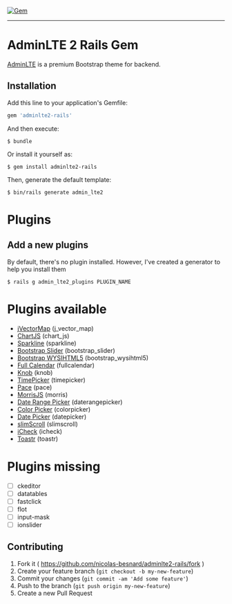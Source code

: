 [![Gem](https://img.shields.io/gem/v/adminlte2-rails.svg?style=flat-square)](http://rubygems.org/gems/adminlte2-rails)

* * *

# AdminLTE 2 Rails Gem

[AdminLTE](https://github.com/almasaeed2010/AdminLTE) is a premium Bootstrap theme for backend.

## Installation

Add this line to your application's Gemfile:

```ruby
gem 'adminlte2-rails'
```

And then execute:

    $ bundle

Or install it yourself as:

    $ gem install adminlte2-rails


Then, generate the default template:

    $ bin/rails generate admin_lte2

# Plugins

## Add a new plugins

By default, there's no plugin installed. However, I've created a generator to help you install them

    $ rails g admin_lte2_plugins PLUGIN_NAME

# Plugins available

  - [jVectorMap](https://github.com/bjornd/jvectormap) (j_vector_map)
  - [ChartJS](https://github.com/nnnick/Chart.js/) (chart_js)
  - [Sparkline](https://github.com/gwatts/jquery.sparkline) (sparkline)
  - [Bootstrap Slider](https://github.com/seiyria/bootstrap-slider) (bootstrap_slider)
  - [Bootstrap WYSIHTML5](https://github.com/jhollingworth/bootstrap-wysihtml5/) (bootstrap_wysihtml5)
  - [Full Calendar](https://github.com/arshaw/fullcalendar) (fullcalendar)
  - [Knob](https://github.com/aterrien/jQuery-Knob) (knob)
  - [TimePicker](https://github.com/jdewit/bootstrap-timepicker) (timepicker)
  - [Pace](https://github.com/HubSpot/pace) (pace)
  - [MorrisJS](https://github.com/morrisjs/morris.js/) (morris)
  - [Date Range Picker](https://github.com/dangrossman/bootstrap-daterangepicker) (daterangepicker)
  - [Color Picker](https://github.com/mjolnic/bootstrap-colorpicker/) (colorpicker)
  - [Date Picker](https://github.com/eternicode/bootstrap-datepicker) (datepicker)
  - [slimScroll](https://github.com/rochal/jQuery-slimScroll) (slimscroll)
  - [iCheck](https://github.com/fronteed/iCheck) (icheck)
  - [Toastr](https://github.com/CodeSeven/toastr) (toastr)

# Plugins missing

* [ ] ckeditor
* [ ] datatables
* [ ] fastclick
* [ ] flot
* [ ] input-mask
* [ ] ionslider

## Contributing

1. Fork it ( https://github.com/nicolas-besnard/adminlte2-rails/fork )
2. Create your feature branch (`git checkout -b my-new-feature`)
3. Commit your changes (`git commit -am 'Add some feature'`)
4. Push to the branch (`git push origin my-new-feature`)
5. Create a new Pull Request
